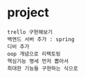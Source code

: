 # project
```
trello 구현해보기
백엔드 서버 추가 : spring
디비 추가
oop 개념으로 리팩토링
핵심기능 명세 먼저 뽑아서
최대한 기능들 구현하는 식으로
```

